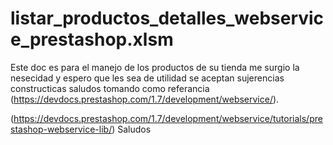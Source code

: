 # listar_productos_detalles_webservice_prestashop.xlsm
Este doc es para el manejo de los productos de su tienda
me surgio la nesecidad y espero que les sea de utilidad 
se aceptan sujerencias constructicas saludos
tomando como referancia
(https://devdocs.prestashop.com/1.7/development/webservice/).

(https://devdocs.prestashop.com/1.7/development/webservice/tutorials/prestashop-webservice-lib/) 
Saludos

